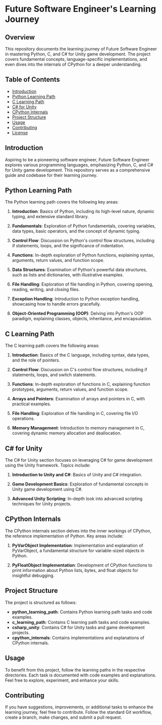 # Future Software Engineer's Learning Journey

## Overview

This repository documents the learning journey of Future Software Engineer in mastering Python, C, and C# for Unity game development. The project covers fundamental concepts, language-specific implementations, and even dives into the internals of CPython for a deeper understanding.

## Table of Contents

- [Introduction](#introduction)
- [Python Learning Path](#python-learning-path)
- [C Learning Path](#c-learning-path)
- [C# for Unity](#c-for-unity)
- [CPython Internals](#cpython-internals)
- [Project Structure](#project-structure)
- [Usage](#usage)
- [Contributing](#contributing)
- [License](#license)

## Introduction

Aspiring to be a pioneering software engineer, Future Software Engineer explores various programming languages, emphasizing Python, C, and C# for Unity game development. This repository serves as a comprehensive guide and codebase for their learning journey.

## Python Learning Path

The Python learning path covers the following key areas:

1. **Introduction**: Basics of Python, including its high-level nature, dynamic typing, and extensive standard library.

2. **Fundamentals**: Exploration of Python fundamentals, covering variables, data types, basic operators, and the concept of dynamic typing.

3. **Control Flow**: Discussion on Python's control flow structures, including if statements, loops, and the significance of indentation.

4. **Functions**: In-depth exploration of Python functions, explaining syntax, arguments, return values, and function scope.

5. **Data Structures**: Examination of Python's powerful data structures, such as lists and dictionaries, with illustrative examples.

6. **File Handling**: Exploration of file handling in Python, covering opening, reading, writing, and closing files.

7. **Exception Handling**: Introduction to Python exception handling, showcasing how to handle errors gracefully.

8. **Object-Oriented Programming (OOP)**: Delving into Python's OOP paradigm, explaining classes, objects, inheritance, and encapsulation.

## C Learning Path

The C learning path covers the following areas:

1. **Introduction**: Basics of the C language, including syntax, data types, and the role of pointers.

2. **Control Flow**: Discussion on C's control flow structures, including if statements, loops, and switch statements.

3. **Functions**: In-depth exploration of functions in C, explaining function prototypes, arguments, return values, and function scope.

4. **Arrays and Pointers**: Examination of arrays and pointers in C, with practical examples.

5. **File Handling**: Exploration of file handling in C, covering file I/O operations.

6. **Memory Management**: Introduction to memory management in C, covering dynamic memory allocation and deallocation.

## C# for Unity

The C# for Unity section focuses on leveraging C# for game development using the Unity framework. Topics include:

1. **Introduction to Unity and C#**: Basics of Unity and C# integration.

2. **Game Development Basics**: Exploration of fundamental concepts in Unity game development using C#.

3. **Advanced Unity Scripting**: In-depth look into advanced scripting techniques for Unity projects.

## CPython Internals

The CPython internals section delves into the inner workings of CPython, the reference implementation of Python. Key areas include:

1. **PyVarObject Implementation**: Implementation and explanation of PyVarObject, a fundamental structure for variable-sized objects in Python.

2. **PyFloatObject Implementation**: Development of CPython functions to print information about Python lists, bytes, and float objects for insightful debugging.

## Project Structure

The project is structured as follows:

- **python_learning_path**: Contains Python learning path tasks and code examples.
- **c_learning_path**: Contains C learning path tasks and code examples.
- **csharp_unity**: Contains C# for Unity tasks and game development projects.
- **cpython_internals**: Contains implementations and explanations of CPython internals.

## Usage

To benefit from this project, follow the learning paths in the respective directories. Each task is documented with code examples and explanations. Feel free to explore, experiment, and enhance your skills.

## Contributing

If you have suggestions, improvements, or additional tasks to enhance the learning journey, feel free to contribute. Follow the standard Git workflow, create a branch, make changes, and submit a pull request.
